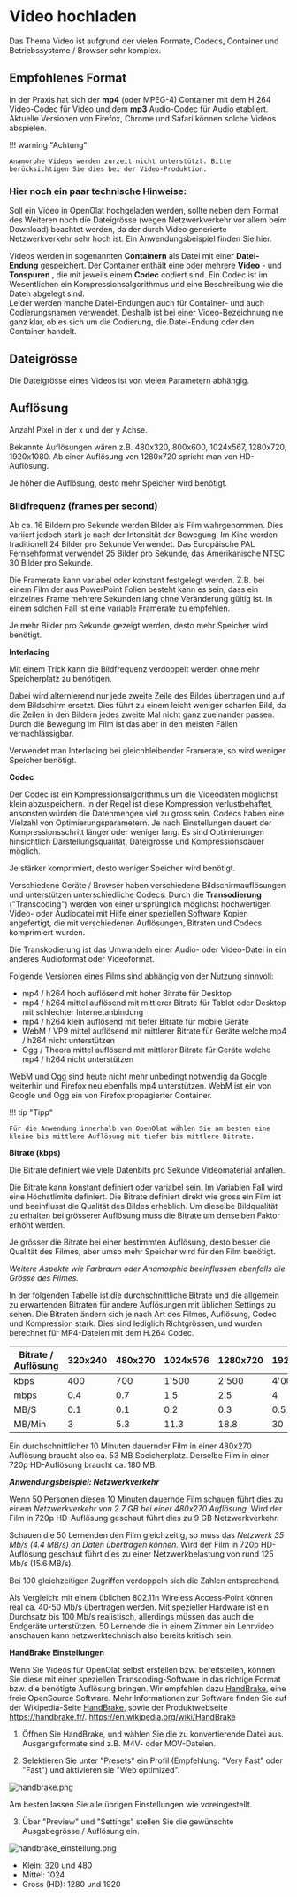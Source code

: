 # Video hochladen

Das Thema Video ist aufgrund der vielen Formate, Codecs, Container und
Betriebssysteme / Browser sehr komplex.  

## Empfohlenes Format

In der Praxis hat sich der **mp4** (oder MPEG-4) Container mit dem H.264
Video-Codec für Video und dem **mp3** Audio-Codec für Audio etabliert.
Aktuelle Versionen von Firefox, Chrome und Safari können solche Videos
abspielen.

!!! warning "Achtung"

    Anamorphe Videos werden zurzeit nicht unterstützt. Bitte berücksichtigen Sie dies bei der Video-Produktion.

### Hier noch ein paar technische Hinweise:

Soll ein Video in OpenOlat hochgeladen werden, sollte neben dem Format des
Weiteren noch die Dateigrösse (wegen Netzwerkverkehr vor allem beim Download)
beachtet werden, da der durch Video generierte Netzwerkverkehr sehr hoch ist.
Ein Anwendungsbeispiel finden Sie hier.

Videos werden in sogenannten **Containern** als Datei mit einer **Datei-
Endung** gespeichert. Der Container enthält eine oder mehrere **Video** \- und
**Tonspuren** , die mit jeweils einem **Codec** codiert sind. Ein Codec ist im
Wesentlichen ein Kompressionsalgorithmus und eine Beschreibung wie die Daten
abgelegt sind.  
Leider werden manche Datei-Endungen auch für Container- und auch
Codierungsnamen verwendet. Deshalb ist bei einer Video-Bezeichnung nie ganz
klar, ob es sich um die Codierung, die Datei-Endung oder den Container
handelt.  

## Dateigrösse

Die Dateigrösse eines Videos ist von vielen Parametern abhängig.

## Auflösung  

Anzahl Pixel in der x und der y Achse. 

Bekannte Auflösungen wären z.B.
480x320, 800x600, 1024x567, 1280x720, 1920x1080. Ab einer Auflösung von
1280x720 spricht man von HD-Auflösung.  

Je höher die Auflösung, desto mehr Speicher wird benötigt.

### Bildfrequenz (frames per second)


Ab ca. 16 Bildern pro Sekunde werden Bilder als Film wahrgenommen. Dies
variiert jedoch stark je nach der Intensität der Bewegung. Im Kino werden
traditionell 24 Bilder pro Sekunde Verwendet. Das Europäische PAL
Fernsehformat verwendet 25 Bilder pro Sekunde, das Amerikanische NTSC 30
Bilder pro Sekunde.

Die Framerate kann variabel oder konstant festgelegt werden. Z.B. bei einem
Film der aus PowerPoint Folien besteht kann es sein, dass ein einzelnes Frame
mehrere Sekunden lang ohne Veränderung gültig ist. In einem solchen Fall ist
eine variable Framerate zu empfehlen.

Je mehr Bilder pro Sekunde gezeigt werden, desto mehr Speicher wird benötigt.

**Interlacing**


Mit einem Trick kann die Bildfrequenz verdoppelt werden ohne mehr
Speicherplatz zu benötigen. 

Dabei wird alternierend nur jede zweite Zeile des
Bildes übertragen und auf dem Bildschirm ersetzt. Dies führt zu einem leicht
weniger scharfen Bild, da die Zeilen in den Bildern jedes zweite Mal nicht
ganz zueinander passen. Durch die Bewegung im Film ist das aber in den meisten
Fällen vernachlässigbar.

Verwendet man Interlacing bei gleichbleibender Framerate, so wird weniger
Speicher benötigt.

**Codec**

Der Codec ist ein Kompressionsalgorithmus um die Videodaten möglichst klein
abzuspeichern. In der Regel ist diese Kompression verlustbehaftet, ansonsten
würden die Datenmengen viel zu gross sein. Codecs haben eine Vielzahl von
Optimierungsparametern. Je nach Einstellungen dauert der Kompressionsschritt
länger oder weniger lang. Es sind Optimierungen hinsichtlich
Darstellungsqualität, Dateigrösse und Kompressionsdauer möglich.

Je stärker komprimiert, desto weniger Speicher wird benötigt.

Verschiedene Geräte / Browser haben verschiedene Bildschirmauflösungen und
unterstützen unterschiedliche Codecs. Durch die **Transodierung** ("Transcoding") werden von
einer ursprünglich möglichst hochwertigen Video- oder Audiodatei mit Hilfe
einer speziellen Software Kopien angefertigt, die mit verschiedenen
Auflösungen, Bitraten und Codecs komprimiert wurden.

Die Transkodierung ist das Umwandeln einer Audio- oder Video-Datei in ein anderes
Audioformat oder Videoformat.

 Folgende Versionen eines Films sind abhängig von der Nutzung sinnvoll:

  * mp4 / h264 hoch auflösend mit hoher Bitrate für Desktop 
  * mp4 / h264 mittel auflösend mit mittlerer Bitrate für Tablet oder Desktop mit schlechter Internetanbindung 
  * mp4 / h264 klein auflösend mit tiefer Bitrate für mobile Geräte 
  * WebM / VP9 mittel auflösend mit mittlerer Bitrate für Geräte welche mp4 / h264 nicht unterstützen
  * Ogg / Theora mittel auflösend mit mittlerer Bitrate für Geräte welche mp4 / h264 nicht unterstützen  

WebM und Ogg sind heute nicht mehr unbedingt notwendig da Google weiterhin und
Firefox neu ebenfalls mp4 unterstützen. WebM ist ein von Google und Ogg ein
von Firefox propagierter Container.

!!! tip "Tipp"

    Für die Anwendung innerhalb von OpenOlat wählen Sie am besten eine kleine bis mittlere Auflösung mit tiefer bis mittlere Bitrate.

**Bitrate (kbps)**


Die Bitrate definiert wie viele Datenbits pro Sekunde Videomaterial anfallen.

Die Bitrate kann konstant definiert oder variabel sein. Im Variablen Fall wird
eine Höchstlimite definiert. Die Bitrate definiert direkt wie gross ein Film
ist und beeinflusst die Qualität des Bildes erheblich. Um dieselbe
Bildqualität zu erhalten bei grösserer Auflösung muss die Bitrate um denselben
Faktor erhöht werden.

Je grösser die Bitrate bei einer bestimmten Auflösung, desto besser die
Qualität des Filmes, aber umso mehr Speicher wird für den Film benötigt.

  

 _Weitere Aspekte wie Farbraum oder Anamorphic beeinflussen ebenfalls die
Grösse des Filmes._

  

In der folgenden Tabelle ist die durchschnittliche Bitrate und die allgemein
zu erwartenden Bitraten für andere Auflösungen mit üblichen Settings zu sehen.
Die Bitraten ändern sich je nach Art des Filmes, Auflösung, Codec und
Kompression stark. Dies sind lediglich Richtgrössen, und wurden berechnet für
MP4-Dateien mit dem H.264 Codec.

Bitrate /  Auflösung|320x240| 480x270| 1024x576| 1280x720| 1920x1080  
---|---|---|---|---|---  
kbps| 400| 700| 1'500| 2'500| 4'000  
mbps| 0.4| 0.7| 1.5| 2.5| 4  
MB/S| 0.1| 0.1| 0.2| 0.3| 0.5  
MB/Min| 3| 5.3| 11.3| 18.8| 30  
  
Ein durchschnittlicher 10 Minuten dauernder Film in einer 480x270 Auflösung
braucht also ca. 53 MB Speicherplatz. Derselbe Film in einer 720p HD-Auflösung
braucht ca. 180 MB.

  

 ***Anwendungsbeispiel: Netzwerkverkehr***

Wenn 50 Personen diesen 10 Minuten dauernde Film schauen führt dies zu einem
_Netzwerkverkehr_ _von 2.7 GB bei einer 480x270 Auflösung_. Wird der Film in
720p HD-Auflösung geschaut führt dies zu 9 GB Netzwerkverkehr.

Schauen die 50 Lernenden den Film gleichzeitig, so muss das _Netzwerk 35 Mb/s
(4.4 MB/s) an Daten übertragen können._ Wird der Film in 720p HD-Auflösung
geschaut führt dies zu einer Netzwerkbelastung von rund 125 Mb/s (15.6 MB/s).

Bei 100 gleichzeitigen Zugriffen verdoppeln sich die Zahlen entsprechend.

Als Vergleich: mit einem üblichen 802.11n Wireless Access-Point können real
ca. 40-50 Mb/s übertragen werden. Mit spezieller Hardware ist ein Durchsatz
bis 100 Mb/s realistisch, allerdings müssen das auch die Endgeräte
unterstützen. 50 Lernende die in einem Zimmer ein Lehrvideo anschauen kann
netzwerktechnisch also bereits kritisch sein.

**HandBrake Einstellungen**  

Wenn Sie Videos für OpenOlat selbst erstellen bzw. bereitstellen, können Sie
diese mit einer speziellen Transcoding-Software in das richtige Format bzw.
die benötigte Auflösung bringen. Wir empfehlen dazu
[HandBrake](https://handbrake.fr/), eine freie OpenSource Software. Mehr
Informationen zur Software finden Sie auf der Wikipedia-Seite
[HandBrake,](https://de.wikipedia.org/wiki/HandBrake) sowie der
Produktwebseite <https://handbrake.fr/>.
<https://en.wikipedia.org/wiki/HandBrake>

1. Öffnen Sie HandBrake, und wählen Sie die zu konvertierende Datei aus. Ausgangsformate sind z.B. M4V- oder MOV-Dateien. 

2. Selektieren Sie unter "Presets" ein Profil (Empfehlung: "Very Fast" oder
"Fast") und aktivieren sie "Web optimized".

![handbrake.png](assets/Handbrake_Settings.png)  

Am besten lassen Sie alle übrigen Einstellungen wie voreingestellt.  

3. Über "Preview" und "Settings" stellen Sie die gewünschte Ausgabegrösse /
Auflösung ein.

![handbrake_einstellung.png](assets/Handbrake_Settings2.png)  

  * Klein: 320 und 480
  * Mittel: 1024
  * Gross (HD): 1280 und 1920

